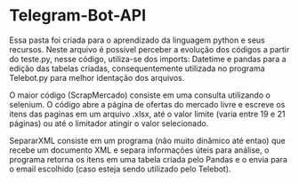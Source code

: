 # Telegram-Bot-API

Essa pasta foi criada para o aprendizado da linguagem python e seus recursos.
Neste arquivo é possivel perceber a evolução dos códigos a partir do teste.py, nesse código, utiliza-se dos imports: Datetime e pandas para a edição das tabelas criadas,
consequentemente utilizada no programa Telebot.py para melhor identação dos arquivos.

O maior código (ScrapMercado) consiste em uma consulta utilizando o selenium. O código abre a página de ofertas do mercado livre e escreve os itens das paginas em um arquivo .xlsx,
até o valor limite (varia entre 19 e 21 páginas) ou até o limitador atingir o valor selecionado.

SepararXML consiste em um programa (não muito dinâmico até entao) que recebe um documento XML e separa informações úteis para análise,
o programa retorna os itens em uma tabela criada pelo Pandas e o envia para o email escolhido (caso esteja sendo utilizado pelo Telebot).

